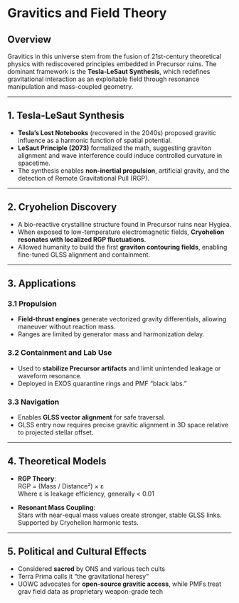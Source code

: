 # Gravitics and Field Theory

## Overview

Gravitics in this universe stem from the fusion of 21st-century theoretical physics with rediscovered principles embedded in Precursor ruins. The dominant framework is the **Tesla-LeSaut Synthesis**, which redefines gravitational interaction as an exploitable field through resonance manipulation and mass-coupled geometry.

---

## 1. Tesla-LeSaut Synthesis

- **Tesla’s Lost Notebooks** (recovered in the 2040s) proposed gravitic influence as a harmonic function of spatial potential.
- **LeSaut Principle (2073)** formalized the math, suggesting graviton alignment and wave interference could induce controlled curvature in spacetime.
- The synthesis enables **non-inertial propulsion**, artificial gravity, and the detection of Remote Gravitational Pull (RGP).

---

## 2. Cryohelion Discovery

- A bio-reactive crystalline structure found in Precursor ruins near Hygiea.
- When exposed to low-temperature electromagnetic fields, **Cryohelion resonates with localized RGP fluctuations**.
- Allowed humanity to build the first **graviton contouring fields**, enabling fine-tuned GLSS alignment and containment.

---

## 3. Applications

### 3.1 Propulsion
- **Field-thrust engines** generate vectorized gravity differentials, allowing maneuver without reaction mass.
- Ranges are limited by generator mass and harmonization delay.

### 3.2 Containment and Lab Use
- Used to **stabilize Precursor artifacts** and limit unintended leakage or waveform resonance.
- Deployed in EXOS quarantine rings and PMF “black labs.”

### 3.3 Navigation
- Enables **GLSS vector alignment** for safe traversal.
- GLSS entry now requires precise gravitic alignment in 3D space relative to projected stellar offset.

---

## 4. Theoretical Models

- **RGP Theory**:  
  RGP = (Mass / Distance²) × ε  
  Where ε is leakage efficiency, generally < 0.01

- **Resonant Mass Coupling**:  
  Stars with near-equal mass values create stronger, stable GLSS links. Supported by Cryohelion harmonic tests.

---

## 5. Political and Cultural Effects

- Considered **sacred** by ONS and various tech cults
- Terra Prima calls it “the gravitational heresy”
- UOWC advocates for **open-source gravitic access**, while PMFs treat grav field data as proprietary weapon-grade tech

